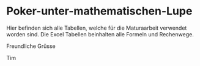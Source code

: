 # Poker-unter-mathematischen-Lupe

Hier befinden sich alle Tabellen, welche für die Maturaarbeit verwendet worden sind. Die Excel Tabellen beinhalten alle Formeln und Rechenwege.

Freundliche Grüsse

Tim
